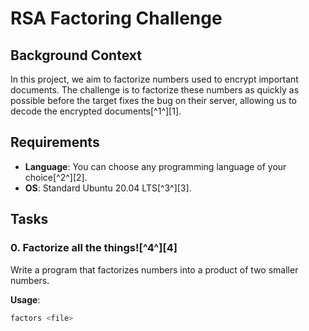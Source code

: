 # RSA Factoring Challenge

## Background Context

In this project, we aim to factorize numbers used to encrypt important documents. The challenge is to factorize these numbers as quickly as possible before the target fixes the bug on their server, allowing us to decode the encrypted documents[^1^][1].

## Requirements

- **Language**: You can choose any programming language of your choice[^2^][2].
- **OS**: Standard Ubuntu 20.04 LTS[^3^][3].

## Tasks

### 0. Factorize all the things![^4^][4]

Write a program that factorizes numbers into a product of two smaller numbers.

**Usage**:
```bash
factors <file>


